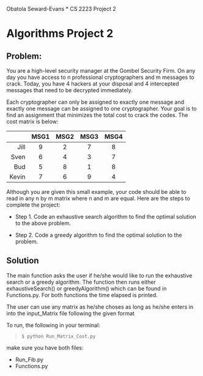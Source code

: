 Obatola Seward-Evans * CS 2223 Project 2

# Algorithms Project 2

## Problem: 
You are a high-level security manager at the Gombel Security Firm. On any day you have access to n professional cryptographers and m messages to crack. Today, you have 4 hackers at your disposal and 4 intercepted messages that need to be decrypted immediately.

Each cryptographer can only be assigned to exactly one message and exactly one message can be assigned to one cryptographer. Your goal is to find an assignment that minimizes the total cost to crack the codes. The cost matrix is below:

|       | MSG1 | MSG2 | MSG3 | MSG4 |
|------:|:----:|:----:|:----:|:----:|
| Jill  | 9    | 2    | 7    |   8  |
| Sven  | 6    | 4    | 3    |   7  |
| Bud   | 5    | 8    | 1    |   8  |
| Kevin | 7    | 6    | 9    |   4  |

Although you are given this small example, your code should be able to read in any n by m matrix where n and m are equal. Here are the steps to complete the project:

- Step 1. Code an exhaustive search algorithm to find the optimal solution to the above problem.

- Step 2. Code a greedy algorithm to find the optimal solution to the problem.

## Solution
The main function asks the user if he/she would like to run the exhaustive search or a greedy algorithm. The function then runs either exhaustiveSearch() or greedyAlgorithm() which can be found in Functions.py. For both functions the time elapsed is printed.

The user can use any matrix as he/she choses as long as he/she enters in into the input_Matrix file following the given format

To run, the following in your terminal:

>`$ python Run_Matrix_Cost.py`

make sure you have both files:
- Run_Fib.py
- Functions.py